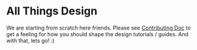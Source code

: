 All Things Design
===========================
We are starting from scratch here friends. Please see [Contributing Doc](https://github.com/HackathonHackers/resources/blob/gh-pages/CONTRIBUTING.md) to get a feeling for how you should shape the design tutorials / guides. And with that, lets go! :)










